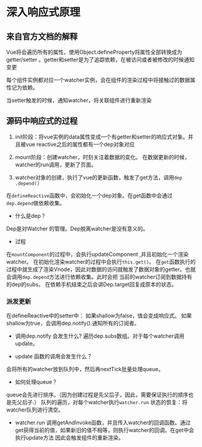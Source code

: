 # 深入响应式原理

## 来自官方文档的解释


Vue将会遍历所有的属性，使用Object.defineProperty将属性全部转换成为getter/setter 。getter和setter是为了追踪依赖，在被访问或者被修改的时候通知变更 

每个组件实例都对应一个watcher实例，会在组件的渲染过程中将接触过的数据属性记为依赖。 

当setter触发的时候，通知watcher，将关联组件进行重新渲染

## 源码中响应式的过程

1. init阶段：将vue实例的data属性变成一个有getter和setter的响应式对象。并且被vue reactive之后的属性都有一个dep对象对应

2. mount阶段：创建watcher，时刻关注着数据的变化。 在数据更新的时候，watcher的run调用，更新了页面。

3. watcher对象的创建，执行了vue的更新函数，触发了get方法，调用`dep
.depend()`


在`defineReactive`函数中，会初始化一个dep对象。在get函数中会通过`dep.depend`做依赖收集。

* 什么是dep？

Dep是对Watcher 的管理。Dep脱离watcher是没有意义的。

* 过程

在`mountComponent`的过程中，会执行updateComponent ,并且初始化一个渲染watcher。
在初始化渲染watcher的过程中会执行`this.get()`。
在`get`函数执行的过程中就生成了渲染Vnode，因此对数据的访问就触发了数据对象的getter。也就会调用`dep.depend`方法进行依赖收集。此时会把
当前的watcher订阅到数据持有的dep的subs。
在依赖手机结束之后会讲Dep.target回复成原本的状态。

### 派发更新

在defineReactive中的setter中：
如果shallow为false，值会变成响应式。
如果shallow为true，会调用dep.notify().通知所有的订阅者。

* 调用dep.notify 会发生什么?
遍历dep.subs数组。对于每个watcher调用update。

* update 函数的调用会发生什么？

会将所有的watcher放到队列中，然后再nextTick批量处理queue。

* 如何处理queue？

queue会先进行排序。（因为创建过程是先父后子，因此，需要保证执行的顺序也是先父后子.）
队列的遍历，对每个watcher执行`watcher.run`
状态的恢复：将watcher队列进行清空。

* watcher.run 
  调用getAndInvoke函数，并且传入watcher的回调函数。通过get获得当前的值，如果新旧的值不相等，则执行watcher的回调。在get中会执行update方法
  因此会触发组件的重新渲染。
  